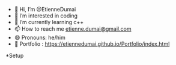 - 👋 Hi, I’m @EtienneDumai
- 👀 I’m interested in coding
- 🌱 I’m currently learning c++
- 📫 How to reach me etienne.dumai@gmail.com
- 😄 Pronouns: he/him
- 📖 Portfolio : https://etiennedumai.github.io/Portfolio/index.html

*Setup
<!---
EtienneDumai/EtienneDumai is a ✨ special ✨ repository because its `README.md` (this file) appears on your GitHub profile.
You can click the Preview link to take a look at your changes.
--->
